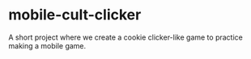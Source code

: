 # mobile-cult-clicker
A short project where we create a cookie clicker-like game to practice making a mobile game.
